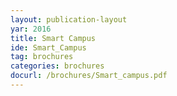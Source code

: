 ```yaml
---
layout: publication-layout
yar: 2016
title: Smart Campus
ide: Smart_Campus
tag: brochures
categories: brochures
docurl: /brochures/Smart_campus.pdf
---
```

    